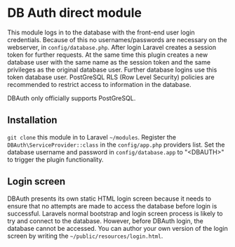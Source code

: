 # DB Auth direct module
This module logs in to the database with the front-end user login credentials. Because of this no usernames/passwords are necessary on the webserver, in `config/database.php`.
After login Laravel creates a session token for further requests. At the same time this plugin creates a new database user with the same name as the session token and the same privileges as the original database user. Further database logins use this token database user. PostGreSQL RLS (Row Level Security) policies are recommended to restrict access to information in the database.

DBAuth only officially supports PostGreSQL.

## Installation
`git clone` this module in to Laravel `~/modules`.
Register the `DBAuth\ServiceProvider::class` in the `config/app.php` providers list.
Set the database username and password in `config/database.app` to "&lt;DBAUTH&gt;" to trigger the plugin functionality.

## Login screen
DBAuth presents its own static HTML login screen because it needs to ensure that no attempts are made to access the database before login is successful. Laravels normal bootstrap and login screen process is likely to try and connect to the database. However, before DBAuth login, the database cannot be accessed. You can author your own version of the login screen by writing the `~/public/resources/login.html`.